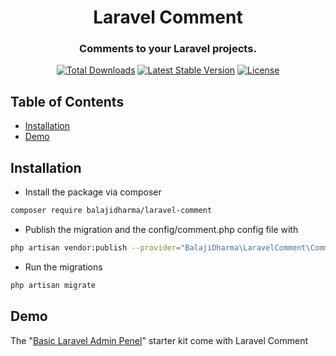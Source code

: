 <h1 align="center">Laravel Comment</h1>
<h3 align="center">Comments to your Laravel projects.</h3>
<p align="center">
<a href="https://packagist.org/packages/balajidharma/laravel-comment"><img src="https://poser.pugx.org/balajidharma/laravel-comment/downloads" alt="Total Downloads"></a>
<a href="https://packagist.org/packages/balajidharma/laravel-comment"><img src="https://poser.pugx.org/balajidharma/laravel-comment/v/stable" alt="Latest Stable Version"></a>
<a href="https://packagist.org/packages/balajidharma/laravel-comment"><img src="https://poser.pugx.org/balajidharma/laravel-comment/license" alt="License"></a>
</p>

## Table of Contents

- [Installation](#installation)
- [Demo](#demo)

## Installation
- Install the package via composer
```bash
composer require balajidharma/laravel-comment
```
- Publish the migration and the config/comment.php config file with
```bash
php artisan vendor:publish --provider="BalajiDharma\LaravelComment\CommentServiceProvider"
```
- Run the migrations
```bash
php artisan migrate
```

## Demo
The "[Basic Laravel Admin Penel](https://github.com/balajidharma/basic-laravel-admin-panel)" starter kit come with Laravel Comment
